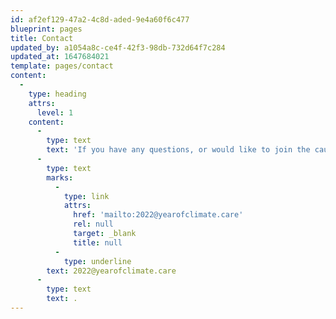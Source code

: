 ```yaml
---
id: af2ef129-47a2-4c8d-aded-9e4a60f6c477
blueprint: pages
title: Contact
updated_by: a1054a8c-ce4f-42f3-98db-732d64f7c284
updated_at: 1647684021
template: pages/contact
content:
  -
    type: heading
    attrs:
      level: 1
    content:
      -
        type: text
        text: 'If you have any questions, or would like to join the cause, don’t hesitate to contact us at '
      -
        type: text
        marks:
          -
            type: link
            attrs:
              href: 'mailto:2022@yearofclimate.care'
              rel: null
              target: _blank
              title: null
          -
            type: underline
        text: 2022@yearofclimate.care
      -
        type: text
        text: .
---
```

